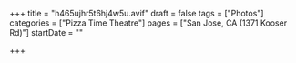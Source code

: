 +++
title = "h465ujhr5t6hj4w5u.avif"
draft = false
tags = ["Photos"]
categories = ["Pizza Time Theatre"]
pages = ["San Jose, CA (1371 Kooser Rd)"]
startDate = ""

+++
